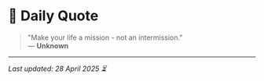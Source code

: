# 📜 Daily Quote

> "Make your life a mission - not an intermission."  
> — **Unknown**

---

_Last updated: 28 April 2025 ⏳_
